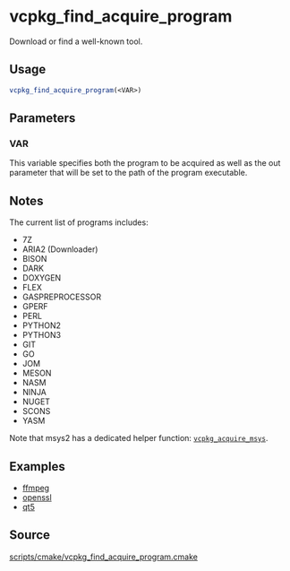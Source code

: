 # vcpkg_find_acquire_program

Download or find a well-known tool.

## Usage
```cmake
vcpkg_find_acquire_program(<VAR>)
```
## Parameters
### VAR
This variable specifies both the program to be acquired as well as the out parameter that will be set to the path of the program executable.

## Notes
The current list of programs includes:

- 7Z
- ARIA2 (Downloader)
- BISON
- DARK
- DOXYGEN
- FLEX
- GASPREPROCESSOR
- GPERF
- PERL
- PYTHON2
- PYTHON3
- GIT
- GO
- JOM
- MESON
- NASM
- NINJA
- NUGET
- SCONS
- YASM

Note that msys2 has a dedicated helper function: [`vcpkg_acquire_msys`](vcpkg_acquire_msys.md).

## Examples

* [ffmpeg](https://github.com/Microsoft/vcpkg/blob/master/ports/ffmpeg/portfile.cmake)
* [openssl](https://github.com/Microsoft/vcpkg/blob/master/ports/openssl/portfile.cmake)
* [qt5](https://github.com/Microsoft/vcpkg/blob/master/ports/qt5/portfile.cmake)

## Source
[scripts/cmake/vcpkg_find_acquire_program.cmake](https://github.com/Microsoft/vcpkg/blob/master/scripts/cmake/vcpkg_find_acquire_program.cmake)

